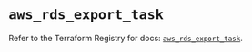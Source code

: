 # `aws_rds_export_task`

Refer to the Terraform Registry for docs: [`aws_rds_export_task`](https://registry.terraform.io/providers/hashicorp/aws/4.67.0/docs/resources/rds_export_task).
